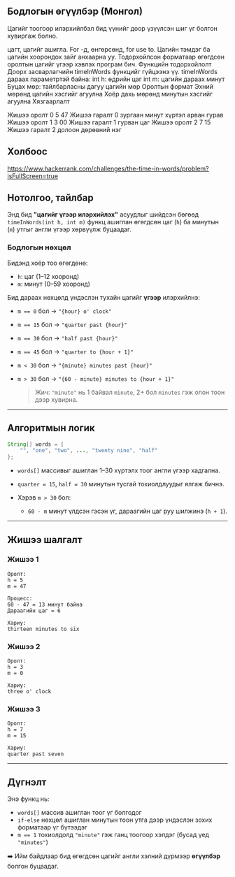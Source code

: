 ## Бодлогын өгүүлбэр (Монгол)

Цагийг тоогоор илэрхийлбэл бид үүнийг доор үзүүлсэн шиг үг болгон хувиргаж болно.

цагт, цагийг ашигла. For -д, өнгөрсөнд, for use to. Цагийн тэмдэг ба цагийн хоорондох зайг анхаарна уу. Тодорхойлсон форматаар өгөгдсөн оролтын цагийг үгээр хэвлэх програм бич.
Функцийн тодорхойлолт
Доорх засварлагчийн timeInWords функцийг гүйцээнэ үү.
timeInWords дараах параметртэй байна:
int h: өдрийн цаг
int m: цагийн дараах минут
Буцах
мөр: тайлбарласны дагуу цагийн мөр
Оролтын формат
Эхний мөрөнд цагийн хэсгийг агуулна Хоёр дахь мөрөнд минутын хэсгийг агуулна
Хязгаарлалт


Жишээ оролт 0
5
47
Жишээ гаралт 0
зургаан минут хүртэл арван гурав
Жишээ оролт 1
3
00
Жишээ гаралт 1
гурван цаг
Жишээ оролт 2
7
15
Жишээ гаралт 2
долоон дөрөвний нэг


## Холбоос

https://www.hackerrank.com/challenges/the-time-in-words/problem?isFullScreen=true




## Нотолгоо, тайлбар

Энд бид **"цагийг үгээр илэрхийлэх"** асуудлыг шийдсэн бөгөөд `timeInWords(int h, int m)` функц ашиглан өгөгдсөн цаг (`h`) ба минутын (`m`) утгыг англи үгээр хөрвүүлж буцаадаг.

###  **Бодлогын нөхцөл**

Бидэнд хоёр тоо өгөгдөнө:

* `h`: цаг (1–12 хооронд)
* `m`: минут (0–59 хооронд)

Бид дараах нөхцөлд үндэслэн тухайн цагийг **үгээр** илэрхийлнэ:

* `m == 0` бол → `"{hour} o' clock"`
* `m == 15` бол → `"quarter past {hour}"`
* `m == 30` бол → `"half past {hour}"`
* `m == 45` бол → `"quarter to {hour + 1}"`
* `m < 30` бол → `"{minute} minutes past {hour}"`
* `m > 30` бол → `"{60 - minute} minutes to {hour + 1}"`

  > Жич: `"minute"` нь 1 байвал `minute`, 2+ бол `minutes` гэж олон тоон дээр хувирна.

---

##  **Алгоритмын логик**

```java
String[] words = {
    "", "one", "two", ..., "twenty nine", "half"
};
```

* `words[]` массивыг ашиглан 1–30 хүртэлх тоог англи үгээр хадгална.
* `quarter = 15`, `half = 30` минутын тусгай тохиолдлуудыг ялгаж бичнэ.
* Хэрэв `m > 30` бол:

  * `60 - m` минут үлдсэн гэсэн үг, дараагийн цаг руу шилжинэ (`h + 1`).

---

##  **Жишээ шалгалт**

### **Жишээ 1**

```text
Оролт:
h = 5
m = 47

Процесс:
60 - 47 = 13 минут байна
Дараагийн цаг = 6

Хариу:
thirteen minutes to six
```

### **Жишээ 2**

```text
Оролт:
h = 3
m = 0

Хариу:
three o' clock
```

### **Жишээ 3**

```text
Оролт:
h = 7
m = 15

Хариу:
quarter past seven
```

---

##  **Дүгнэлт**

Энэ функц нь:

* `words[]` массив ашиглан тоог үг болгодог
* `if-else` нөхцөл ашиглан минутын тоон утга дээр үндэслэн зохих форматаар үг бүтээдэг
* `m == 1` тохиолдолд `"minute"` гэж ганц тоогоор хэлдэг (бусад үед `"minutes"`)

➡️ Ийм байдлаар бид өгөгдсөн цагийг англи хэлний дүрмээр **өгүүлбэр** болгон буцаадаг.


